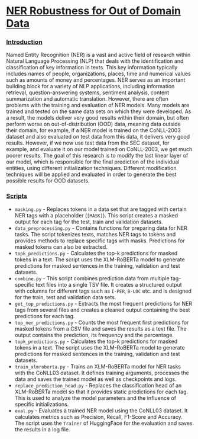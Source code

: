 # <ins>NER Robustness for Out of Domain Data</ins>

### <ins>Introduction</ins>
Named Entity Recognition (NER) is a vast and active field of research within Natural Language Processing (NLP) that deals with the identification and classification of key information in texts. This key information typically includes names of people, organizations, places, time and numerical values such as amounts of money and percentages. NER serves as an important building block for a variety of NLP applications, including information retrieval, question-answering systems, sentiment analysis, content summarization and automatic translation.
However, there are often problems with the training and evaluation of NER models. Many models are trained and tested on the same data sets on which they were developed. As a result, the models deliver very good results within their domain, but often perform worse on out-of-distribution (OOD) data, meaning data outside their domain, for example, if a NER model is trained on the CoNLL-2003 dataset and also evaluated on test data from this data, it delivers very good results. However, if we now use test data from the SEC dataset, for example, and evaluate it on our model trained on CoNLL-2003, we get much poorer results.
The goal of this research is to modify the last linear layer of our model, which is responsible for the final prediction of the individual entities, using different initialization techniques. Different modification techniques will be applied and evaluated in order to generate the best possible results for OOD datasets.

### <ins>Scripts</ins>
- ```masking.py``` - Replaces tokens in a data set that are tagged with certain NER tags with a placeholder (`[MASK]`). This script creates a masked output for each tag for the test, train and validation datasets.
- ```data_preprocessing.py``` - Contains functions for preparing data for NER tasks. The script tokenizes texts, matches NER tags to tokens and provides methods to replace specific tags with masks. Predictions for masked tokens can also be extracted.
- ```topk_predictions.py``` - Calculates the top-k predictions for masked tokens in a text. The script uses the XLM-RoBERTa model to generate predictions for masked sentences in the training, validation and test datasets.
- ```combine.py``` - This script combines prediction data from multiple tag-specific text files into a single TSV file. It creates a structured output with columns for different tags such as ```I-PER```, ```B-LOC``` etc. and is designed for the train, test and validation data sets.
- ```get_top_predictions.py``` - Extracts the most frequent predictions for NER tags from several files and creates a cleaned output containing the best predictions for each tag.
- ```top_ner_predictions.py``` - Counts the most frequent first predictions for masked tokens from a CSV file and saves the results as a text file. The output contains the prediction, its frequency and the percentage.
- ```topk_predictions.py``` - Calculates the top-k predictions for masked tokens in a text. The script uses the XLM-RoBERTa model to generate predictions for masked sentences in the training, validation and test datasets.
- ```train_xlmroberta.py``` - Trains an XLM-RoBERTa model for NER tasks with the CoNLL03 dataset. It defines training arguments, processes the data and saves the trained model as well as checkpoints and logs.
- ```replace_prediction_head.py``` - Replaces the classification head of an XLM-RoBERTa model so that it provides static predictions for each tag. This is used to analyze the model parameters and the influence of specific initializations.
- ```eval.py``` - Evaluates a trained NER model using the CoNLL03 dataset. It calculates metrics such as Precision, Recall, F1-Score and Accuracy. The script uses the `Trainer` of HuggingFace for the evaluation and saves the results in a log file.
